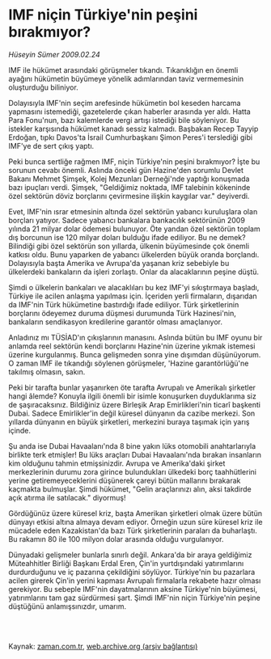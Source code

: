# IMF niçin Türkiye'nin peşini bırakmıyor?

*Hüseyin Sümer 2009.02.24*

<td class="columnist-detail">
<p>IMF ile hükümet arasındaki görüşmeler tıkandı. Tıkanıklığın en önemli ayağını hükümetin büyümeye yönelik adımlarından taviz vermemesinin oluşturduğu biliniyor.</p>
<p>
<div id="haberMetinDiv">
<p> Dolayısıyla IMF'nin seçim arefesinde hükümetin bol keseden harcama yapmasını istemediği, gazetelerde çıkan haberler arasında yer aldı. Hatta Para Fonu'nun, bazı kalemlerde vergi artışı istediği bile söyleniyor. Bu istekler karşısında hükümet kanadı sessiz kalmadı. Başbakan Recep Tayyip Erdoğan, tıpkı Davos'ta İsrail Cumhurbaşkanı Şimon Peres'i terslediği gibi IMF'ye de sert çıkış yaptı.
<p> Peki bunca sertliğe rağmen IMF, niçin Türkiye'nin peşini bırakmıyor? İşte bu sorunun cevabı önemli. Aslında önceki gün Hazine'den sorumlu Devlet Bakanı Mehmet Şimşek, Kolej Mezunları Derneği'nde yaptığı konuşmada bazı ipuçları verdi. Şimşek, "Geldiğimiz noktada, IMF talebinin kökeninde özel sektörün döviz borçlarını çevirmesine ilişkin kaygılar var." deyiverdi.
<p> Evet, IMF'nin ısrar etmesinin altında özel sektörün yabancı kuruluşlara olan borçları yatıyor. Sadece yabancı bankalara bankacılık sektörünün 2009 yılında 21 milyar dolar ödemesi bulunuyor. Öte yandan özel sektörün toplam dış borcunun ise 120 milyar doları bulduğu ifade ediliyor. Bu ne demek? Bilindiği gibi özel sektörün son yıllarda, ülkenin büyümesinde çok önemli katkısı oldu. Bunu yaparken de yabancı ülkelerden büyük oranda borçlandı. Dolayısıyla başta Amerika ve Avrupa'da yaşanan kriz sebebiyle bu ülkelerdeki bankaların da işleri zorlaştı. Onlar da alacaklarının peşine düştü.
<p> Şimdi o ülkelerin bankaları ve alacaklıları bu kez IMF'yi sıkıştırmaya başladı, Türkiye ile acilen anlaşma yapılması için. İçeriden yerli firmaların, dışarıdan da IMF'nin Türk hükümetine bastırdığı ifade ediliyor. Türk şirketlerinin borçlarını ödeyemez duruma düşmesi durumunda Türk Hazinesi'nin, bankaların sendikasyon kredilerine garantör olması amaçlanıyor.
<p> Anladınız mı TÜSİAD'ın çıkışlarının manasını. Aslında bütün bu IMF oyunu bir anlamda reel sektörün kendi borçlarını Hazine'nin üzerine yıkmak istemesi üzerine kurgulanmış. Bunca gelişmeden sonra yine dışımdan düşünüyorum. O zaman IMF ile tıkandığı söylenen görüşmeler, 'Hazine garantörlüğü'ne takılmış olmasın, sakın.
<p> Peki bir tarafta bunlar yaşanırken öte tarafta Avrupalı ve Amerikalı şirketler hangi âlemde? Konuyla ilgili önemli bir isimle konuşurken duyduklarıma siz de şaşıracaksınız. Bildiğiniz üzere Birleşik Arap Emirlikleri'nin ticarî başkenti Dubai. Sadece Emirlikler'in değil küresel dünyanın da cazibe merkezi. Son yıllarda dünyanın en büyük şirketleri, merkezini buraya taşımak için yarış içinde.
<p> Şu anda ise Dubai Havaalanı'nda 8 bine yakın lüks otomobili anahtarlarıyla birlikte terk etmişler! Bu lüks araçları Dubai Havaalanı'nda bırakan insanların kim olduğunu tahmin etmişsinizdir. Avrupa ve Amerika'daki şirket merkezlerinin durumu zora girince bulundukları ülkedeki borç taahhütlerini yerine getiremeyeceklerini düşünerek çareyi bütün mallarını bırakarak kaçmakta bulmuşlar. Şimdi hükümet, "Gelin araçlarınızı alın, aksi takdirde açık atırma ile satılacak." diyormuş!
<p> Gördüğünüz üzere küresel kriz, başta Amerikan şirketleri olmak üzere bütün dünyayı etkisi altına almaya devam ediyor. Örneğin uzun süre küresel kriz ile mücadele eden Kazakistan'da bazı Türk şirketlerinin paraları da buharlaştı. Bu rakamın 80 ile 100 milyon dolar arasında olduğu vurgulanıyor.
<p> Dünyadaki gelişmeler bunlarla sınırlı değil. Ankara'da bir araya geldiğimiz Müteahhitler Birliği Başkanı Erdal Eren, Çin'in yurtdışındaki yatırımlarını durdurduğunu ve iç pazarına çekildiğini söylüyor. Türkiye'nin bu pazarlara acilen girerek Çin'in yerini kapması Avrupalı firmalarla rekabete hazır olması gerekiyor. Bu sebeple IMF'nin dayatmalarının aksine Türkiye'nin büyümesi, yatırımlarını tam gaz sürdürmesi şart. Şimdi IMF'nin niçin Türkiye'nin peşine düştüğünü anlamışsınızdır, umarım.</p></p></p></p></p></p></p></p></p></div>
</p>


<p><br>
		 </br></p></td>

Kaynak: [zaman.com.tr](http://zaman.com.tr/yazar.do?yazino=818653), [web.archive.org (arşiv bağlantısı)](http://web.archive.org/web/20120401021759/http://www.zaman.com.tr:80/yazar.do?yazino=818653)
